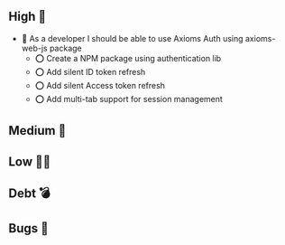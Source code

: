 ## High 🚀

- 📌 As a developer I should be able to use Axioms Auth using axioms-web-js package
  - ⭕ Create a NPM package using authentication lib
  - ⭕ Add silent ID token refresh
  - ⭕ Add silent Access token refresh
  - ⭕ Add multi-tab support for session management
  
## Medium 🚄

## Low 🚴‍♀️

## Debt 💣

## Bugs 🐞
